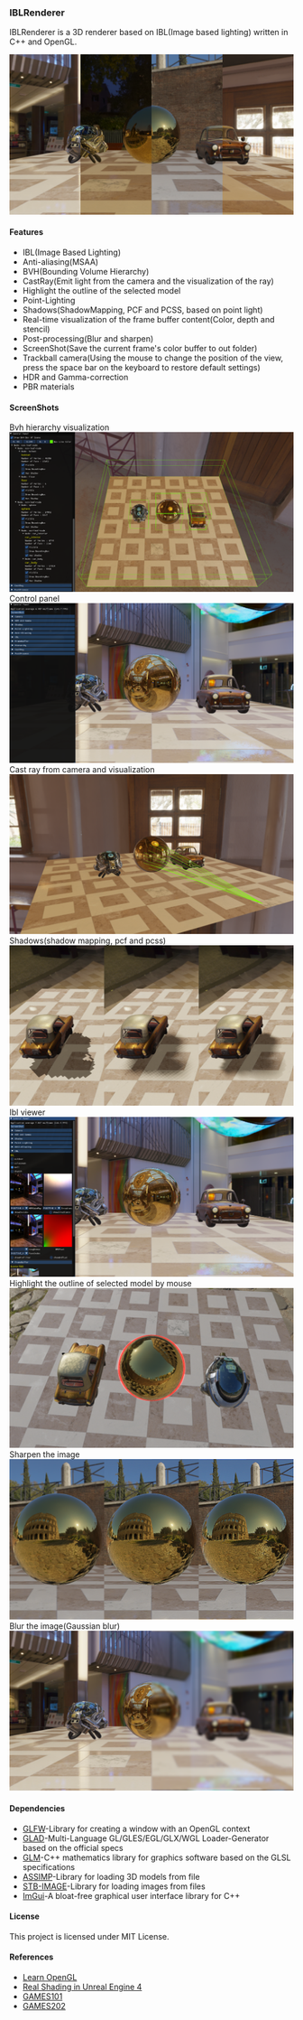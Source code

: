 ### IBLRenderer
IBLRenderer is a 3D renderer based on IBL(Image based lighting) written in C++ and OpenGL. 

<img src="./out/images/ibl.png" />

#### Features
* IBL(Image Based Lighting)
* Anti-aliasing(MSAA)
* BVH(Bounding Volume Hierarchy)
* CastRay(Emit light from the camera and the visualization of the ray)
* Highlight the outline of the selected model
* Point-Lighting
* Shadows(ShadowMapping, PCF and PCSS, based on point light)
* Real-time visualization of the frame buffer content(Color, depth and stencil)
* Post-processing(Blur and sharpen)
* ScreenShot(Save the current frame's color buffer to out folder)
* Trackball camera(Using the mouse to change the position of the view, press the space bar on the keyboard to restore default settings)
* HDR and Gamma-correction
* PBR materials

#### ScreenShots
Bvh hierarchy visualization  
<img src="./out/images/bvh.png" />  
Control panel  
<img src="./out/images/control.png" />  
Cast ray from camera and visualization  
<img src="./out/images/castRay.png" />  
Shadows(shadow mapping, pcf and pcss)  
<img src="./out/images/shadow.png" />  
Ibl viewer  
<img src="./out/images/iblViewer.png" />  
Highlight the outline of selected model by mouse  
<img src="./out/images/outline.png" />  
Sharpen the image  
<img src="./out/images/sharpen.png" />  
Blur the image(Gaussian blur)  
<img src="./out/images/blur.png" />

#### Dependencies
* [GLFW](https://www.glfw.org/)-Library for creating a window with an OpenGL context
* [GLAD](https://glad.dav1d.de/)-Multi-Language GL/GLES/EGL/GLX/WGL Loader-Generator based on the official specs
* [GLM](https://glm.g-truc.net/0.9.9/index.html)-C++ mathematics library for graphics software based on the GLSL specifications
* [ASSIMP](https://github.com/assimp/assimp)-Library for loading 3D models from file 
* [STB-IMAGE](https://github.com/nothings/stb)-Library for loading images from files
* [ImGui](https://github.com/ocornut/imgui)-A bloat-free graphical user interface library for C++

#### License
This project is licensed under MIT License.

#### References
* [Learn OpenGL](https://learnopengl.com/)
* [Real Shading in Unreal Engine 4](http://blog.selfshadow.com/publications/s2013-shading-course/karis/s2013_pbs_epic_notes_v2.pdf)
* [GAMES101](https://sites.cs.ucsb.edu/~lingqi/teaching/games101.html)
* [GAMES202](https://sites.cs.ucsb.edu/~lingqi/teaching/games202.html)


